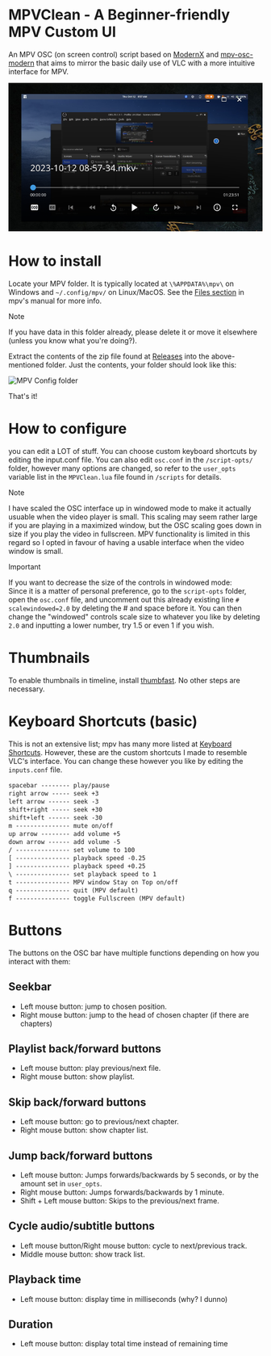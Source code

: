 # MPVClean - A Beginner-friendly MPV Custom UI
An MPV OSC (on screen control) script based on [ModernX](https://github.com/cyl0/ModernX) and [mpv-osc-modern](https://github.com/maoiscat/mpv-osc-modern/) that aims to mirror the basic daily use of VLC with a more intuitive interface for MPV. 

![MPVClean preview image](MPVClean.png)

# How to install

Locate your MPV folder. It is typically located at `\%APPDATA%\mpv\` on Windows and `~/.config/mpv/` on Linux/MacOS. See the [Files section](https://mpv.io/manual/master/#files) in mpv's manual for more info.

> [!NOTE]
> If you have data in this folder already, please delete it or move it elsewhere (unless you know what you're doing?).

Extract the contents of the zip file found at [Releases](https://github.com/Anduril97/MPVClean/releases) into the above-mentioned folder. Just the contents, your folder should look like this:

![MPV Config folder](https://github.com/Anduril97/MPVClean/assets/100987393/0d88f36e-0480-4127-a4ee-04dca91f871f)

That's it!

# How to configure
you can edit a LOT of stuff. You can choose custom keyboard shortcuts by editing the input.conf file. You can also edit `osc.conf` in the `/script-opts/` folder, however many options are changed, so refer to the `user_opts` variable list in the `MPVClean.lua` file found in `/scripts` for details.

> [!NOTE]
> I have scaled the OSC interface up in windowed mode to make it actually usuable when the video player is small. This scaling may seem rather large if you are playing in a maximized window, but the OSC scaling goes down in size if you play the video in fullscreen. MPV functionality is limited in this regard so I opted in favour of having a usable interface when the video window is small.

> [!IMPORTANT]
> If you want to decrease the size of the controls in windowed mode:  
> Since it is a matter of personal preference, go to the `script-opts` folder, open the `osc.conf` file, and uncomment out this already existing line `# scalewindowed=2.0` by deleting the # and space before it.
> You can then change the "windowed" controls scale size to whatever you like by deleting `2.0` and inputting a lower number, try 1.5 or even 1 if you wish.

# Thumbnails

To enable thumbnails in timeline, install [thumbfast](https://github.com/po5/thumbfast). No other steps are necessary.

# Keyboard Shortcuts (basic)
This is not an extensive list; mpv has many more listed at [Keyboard Shortcuts](https://mpv.io/manual/master/#keyboard-control).
However, these are the custom shortcuts I made to resemble VLC's interface. You can change these however you like by editing the `inputs.conf` file.
```
spacebar -------- play/pause
right arrow ----- seek +3
left arrow ------ seek -3
shift+right ----- seek +30
shift+left ------ seek -30
m --------------- mute on/off
up arrow -------- add volume +5
down arrow ------ add volume -5
/ --------------- set volume to 100
[ --------------- playback speed -0.25
] --------------- playback speed +0.25
\ --------------- set playback speed to 1
t --------------- MPV window Stay on Top on/off
q --------------- quit (MPV default)
f --------------- toggle Fullscreen (MPV default)
```
# Buttons

The buttons on the OSC bar have multiple functions depending on how you interact with them:

## Seekbar
* Left mouse button: jump to chosen position.
* Right mouse button: jump to the head of chosen chapter (if there are chapters)
## Playlist back/forward buttons
* Left mouse button: play previous/next file.
* Right mouse button: show playlist.
## Skip back/forward buttons
* Left mouse button: go to previous/next chapter.
* Right mouse button: show chapter list.
## Jump back/forward buttons
* Left mouse button: Jumps forwards/backwards by 5 seconds, or by the amount set in `user_opts`.
* Right mouse button: Jumps forwards/backwards by 1 minute.
* Shift + Left mouse button: Skips to the previous/next frame.
## Cycle audio/subtitle buttons
* Left mouse button/Right mouse button: cycle to next/previous track.
* Middle mouse button: show track list.
## Playback time
* Left mouse button: display time in milliseconds (why? I dunno)
## Duration
* Left mouse button: display total time instead of remaining time
